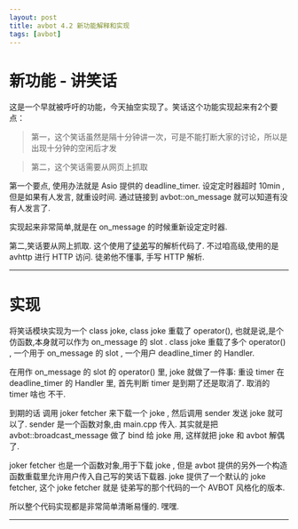 ```yaml
---
layout: post
title: avbot 4.2 新功能解释和实现
tags: [avbot]
---
```

# 新功能 - 讲笑话

这是一个早就被呼吁的功能，今天抽空实现了。笑话这个功能实现起来有2个要点：
  > 第一，这个笑话虽然是隔十分钟讲一次，可是不能打断大家的讨论，所以是出现十分钟的空闲后才发

  > 第二，这个笑话需要从网页上抓取
  
第一个要点, 使用办法就是 Asio 提供的 deadline_timer. 
设定定时器超时 10min , 但是如果有人发言, 就重设时间. 通过链接到 avbot::on_message 就可以知道有没有人发言了.

实现起来非常简单,就是在 on_message 的时候重新设定定时器.

第二,笑话要从网上抓取. 这个使用了[徒弟](http://github.com/ericsimith/avjoke)写的解析代码了. 不过咱高级,使用的是 avhttp 进行 HTTP 访问. 徒弟他不懂事, 手写 HTTP 解析.

---
# 实现

将笑话模块实现为一个 class joke,  class joke 重载了 operator(), 也就是说,是个仿函数,本身就可以作为 on_message 的 slot . class joke 重载了多个 operator() , 一个用于 on_message 的 slot , 一个用户 deadline_timer 的 Handler. 

在用作 on_message 的 slot 的 operator() 里, joke 就做了一件事: 重设 timer
在 deadline_timer 的 Handler 里, 首先判断 timer 是到期了还是取消了. 取消的 timer 啥也 不干.

到期的话 调用 joker fetcher 来下载一个 joke , 然后调用 sender 发送 joke 就可以了. sender 是一个函数对象,由 main.cpp 传入. 其实就是把 avbot::broadcast_message 做了 bind 给 joke 用, 这样就把 joke 和 avbot 解偶了.

joker fetcher 也是一个函数对象,用于下载 joke , 但是 avbot 提供的另外一个构造函数重载里允许用户传入自己写的笑话下载器.
joke 提供了一个默认的 joke fetcher, 这个 joke fetcher 就是 徒弟写的那个代码的一个 AVBOT 风格化的版本.


所以整个代码实现都是非常简单清晰易懂的. 嘿嘿.



---


